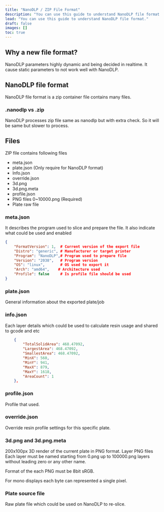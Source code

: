 ```yaml
---
title: "NanoDLP / ZIP File Format"
description: "You can use this guide to understand NanoDLP file format."
lead: "You can use this guide to understand NanoDLP file format."
draft: false
images: []
toc: true
---
```

## Why a new file format?

NanoDLP parameters highly dynamic and being decided in realtime. It cause static parameters to not work well with NanoDLP. 

## NanoDLP file format

NanoDLP file format is a zip container file contains many files.

### .nanodlp vs .zip

NanoDLP processes zip file same as nanodlp but with extra check. So it will be same but slower to process.

## Files

ZIP file contains following files

* meta.json
* plate.json (Only require for NanoDLP format)
* Info.json
* override.json
* 3d.png
* 3d.png.meta
* profile.json
* PNG files 0~10000.png (Required)
* Plate raw file

### meta.json

It describes the program used to slice and prepare the file. It also indicate what could be used and enabled
```json
{
    "FormatVersion": 1,  # Current version of the export file
    "Distro": "generic", # Manufacturer or target printer 
    "Program": "NanoDLP",# Program used to prepare file
    "Version": "2038",   # Program version
    "OS": "linux",       # OS used to export it 
    "Arch": "amd64",	# Architecture used
    "Profile": false     # Is profile file should be used
}
```

### plate.json
General information about the exported plate/job

### info.json
Each layer details which could be used to calculate resin usage and shared to gcode and etc
```json
    {
        "TotalSolidArea": 468.47092,
        "LargestArea": 468.47092,
        "SmallestArea": 468.47092,
        "MinX": 560,
        "MinY": 941,
        "MaxX": 879,
        "MaxY": 1618,
        "AreaCount": 1
    },
```

### profile.json
Profile that used.

### override.json
Override resin profile settings for this specific plate.

### 3d.png and 3d.png.meta
200x100px 3D render of the current plate in PNG format. 
Layer PNG files
Each layer must be named starting from 0.png up to 100000.png layers without leading zero or any other name.

Format of the each PNG must be 8bit sRGB.

For mono displays each byte can represented a single pixel.

### Plate source file
Raw plate file which could be used on NanoDLP to re-slice. 
